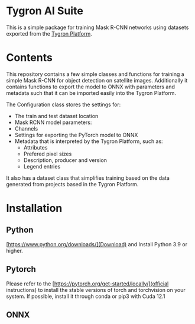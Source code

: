 # Tygron AI Suite
This is a simple package for training Mask R-CNN networks using datasets exported from the [Tygron Platform](www.tygron.com).


# Contents
This repository contains a few simple classes and functions for training a simple Mask R-CNN for object detection on satellite images. Additionally it contains functions to export the model to ONNX with parameters and metadata such that it can be imported easily into the Tygron Platform.

The Configuration class stores the settings for:
* The train and test dataset location
* Mask RCNN model parameters:
 * Channels
* Settings for exporting the PyTorch model to ONNX
* Metadata that is interpreted by the Tygron Platform, such as:
  * Attributes
  * Prefered pixel sizes
  * Description, producer and version
  * Legend entries

It also has a dataset class that simplifies training based on the data generated from projects based in the Tygron Platform.

# Installation
## Python
[https://www.python.org/downloads/](Download) and Install Python 3.9 or higher.

## Pytorch
Please refer to the [https://pytorch.org/get-started/locally/](official instructions) to install the stable versions of torch and torchvision on your system.
If possible, install it through conda or pip3 with Cuda 12.1

## ONNX
